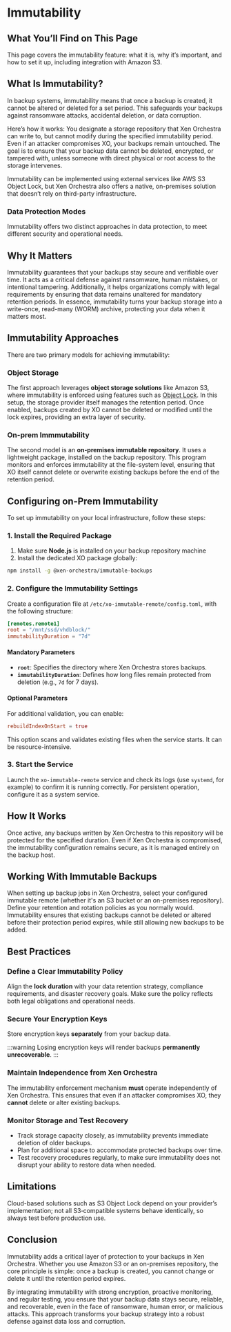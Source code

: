 # Immutability

## What You’ll Find on This Page

This page covers the immutability feature: what it is, why it’s important, and how to set it up, including integration with Amazon S3.

## What Is Immutability?

In backup systems, immutability means that once a backup is created, it cannot be altered or deleted for a set period. This safeguards your backups against ransomware attacks, accidental deletion, or data corruption. 

Here’s how it works: You designate a storage repository that Xen Orchestra can write to, but cannot modify during the specified immutability period. Even if an attacker compromises XO, your backups remain untouched. The goal is to ensure that your backup data cannot be deleted, encrypted, or tampered with, unless someone with direct physical or root access to the storage intervenes.

Immutability can be implemented using external services like AWS S3 Object Lock, but Xen Orchestra also offers a native, on-premises solution that doesn’t rely on third-party infrastructure.

### Data Protection Modes

Immutability offers two distinct approaches in data protection, to meet different security and operational needs.

## Why It Matters

Immutability guarantees that your backups stay secure and verifiable over time. It acts as a critical defense against ransomware, human mistakes, or intentional tampering. Additionally, it helps organizations comply with legal requirements by ensuring that data remains unaltered for mandatory retention periods. In essence, immutability turns your backup storage into a write-once, read-many (WORM) archive, protecting your data when it matters most.

## Immutability Approaches
There are two primary models for achieving immutability:

### Object Storage

The first approach leverages **object storage solutions** like Amazon S3, where immutability is enforced using features such as [Object Lock](https://docs.aws.amazon.com/AmazonS3/latest/userguide/object-lock.html). In this setup, the storage provider itself manages the retention period. Once enabled, backups created by XO cannot be deleted or modified until the lock expires, providing an extra layer of security.

### On-prem Immmutability

The second model is an **on‑premises immutable repository**. It uses a lightweight package, installed on the backup repository. This program monitors and enforces immutability at the file-system level, ensuring that XO itself cannot delete or overwrite existing backups before the end of the retention period.

## Configuring on-Prem Immutability

To set up immutability on your local infrastructure, follow these steps:

### 1. Install the Required Package

1. Make sure **Node.js** is installed on your backup repository machine
2. Install the dedicated XO package globally:

```bash
npm install -g @xen-orchestra/immutable-backups
```

### 2. Configure the Immutability Settings

Create a configuration file at `/etc/xo-immutable-remote/config.toml`, with the following structure:

```toml
[remotes.remote1]
root = "/mnt/ssd/vhdblock/"
immutabilityDuration = "7d"
```

#### Mandatory Parameters

- **`root`**: Specifies the directory where Xen Orchestra stores backups.
- **`immutabilityDuration`**: Defines how long files remain protected from deletion (e.g., `7d` for 7 days).

#### Optional Parameters

For additional validation, you can enable:
```toml
rebuildIndexOnStart = true
```
This option scans and validates existing files when the service starts. It can be resource-intensive.

### 3. Start the Service
Launch the `xo-immutable-remote` service and check its logs (use `systemd`, for example) to confirm it is running correctly. For persistent operation, configure it as a system service.

## How It Works
Once active, any backups written by Xen Orchestra to this repository will be protected for the specified duration. Even if Xen Orchestra is compromised, the immutability configuration remains secure, as it is managed entirely on the backup host.

## Working With Immutable Backups

When setting up backup jobs in Xen Orchestra, select your configured immutable remote (whether it's an S3 bucket or an on-premises repository). Define your retention and rotation policies as you normally would. Immutability ensures that existing backups cannot be deleted or altered before their protection period expires, while still allowing new backups to be added.

## Best Practices

### Define a Clear Immutability Policy
Align the **lock duration** with your data retention strategy, compliance requirements, and disaster recovery goals. Make sure the policy reflects both legal obligations and operational needs.

### Secure Your Encryption Keys
Store encryption keys **separately** from your backup data. 

:::warning
Losing encryption keys will render backups **permanently unrecoverable**.
:::

### Maintain Independence from Xen Orchestra
The immutability enforcement mechanism **must** operate independently of Xen Orchestra. This ensures that even if an attacker compromises XO, they **cannot** delete or alter existing backups.

### Monitor Storage and Test Recovery
- Track storage capacity closely, as immutability prevents immediate deletion of older backups.
- Plan for additional space to accommodate protected backups over time.
- Test recovery procedures regularly, to make sure immutability does not disrupt your ability to restore data when needed.

## Limitations

Cloud-based solutions such as S3 Object Lock depend on your provider’s implementation; not all S3‑compatible systems behave identically, so always test before production use.

## Conclusion

Immutability adds a critical layer of protection to your backups in Xen Orchestra. Whether you use Amazon S3 or an on-premises repository, the core principle is simple: once a backup is created, you cannot change or delete it until the retention period expires.

By integrating immutability with strong encryption, proactive monitoring, and regular testing, you ensure that your backup data stays secure, reliable, and recoverable, even in the face of ransomware, human error, or malicious attacks. This approach transforms your backup strategy into a robust defense against data loss and corruption.